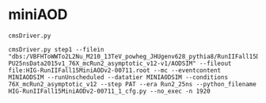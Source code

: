 miniAOD
====

    cmsDriver.py
    
    cmsDriver.py step1 --filein "dbs:/VBFHToWWTo2L2Nu_M210_13TeV_powheg_JHUgenv628_pythia8/RunIIFall15DR76-PU25nsData2015v1_76X_mcRun2_asymptotic_v12-v1/AODSIM" --fileout file:HIG-RunIIFall15MiniAODv2-00711.root --mc --eventcontent MINIAODSIM --runUnscheduled --datatier MINIAODSIM --conditions 76X_mcRun2_asymptotic_v12 --step PAT --era Run2_25ns --python_filename HIG-RunIIFall15MiniAODv2-00711_1_cfg.py --no_exec -n 1920 
    
    
